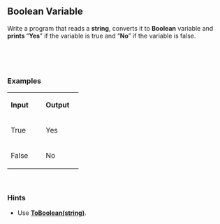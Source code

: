 <h2>Boolean Variable</h2>
<p>Write a program that reads a <strong>string</strong>, converts it to <strong>Boolean</strong> variable and <strong>prints </strong>&ldquo;<strong>Yes</strong>&rdquo; if the variable is true and &ldquo;<strong>No</strong>&rdquo; if the variable is false.</p>
<p>&nbsp;</p>
<p>&nbsp;</p>
<h3>Examples</h3>
<table>
<tbody>
<tr>
<td width="64">
<p><strong>Input</strong></p>
</td>
<td width="67">
<p><strong>Output</strong></p>
</td>
</tr>
<tr>
<td width="64">
<p>True</p>
</td>
<td width="67">
<p>Yes</p>
</td>
</tr>
<tr>
<td width="64">
<p>False</p>
</td>
<td width="67">
<p>No</p>
</td>
</tr>
</tbody>
</table>
<p>&nbsp;</p>
<h3>Hints</h3>
<ul>
<li>Use <a href="https://msdn.microsoft.com/en-us/library/86hw82a3(v=vs.110).aspx"><strong>ToBoolean(string)</strong></a>.</li>
</ul>